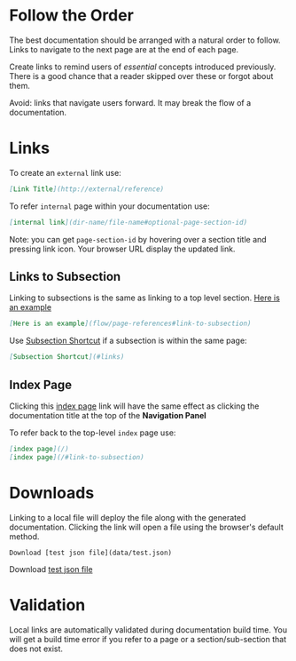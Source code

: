 # Follow the Order

The best documentation should be arranged with a natural order to follow. 
Links to navigate to the next page are at the end of each page.

Create links to remind users of *essential* concepts introduced previously. There is a good chance that a reader skipped over these or forgot about them. 

Avoid: links that navigate users forward. It may break the flow of a documentation. 

# Links

To create an `external` link use:

```markdown
[Link Title](http://external/reference)
```
    
To refer `internal` page within your documentation use:

```markdown
[internal link](dir-name/file-name#optional-page-section-id)
```

Note: you can get `page-section-id` by hovering over a section title and pressing link icon. Your browser URL display the updated link.

## Links to Subsection

Linking to subsections is the same as linking to a top level section. [Here is an example](flow/page-references#links-to-subsection)

```markdown
[Here is an example](flow/page-references#link-to-subsection)
```

Use [Subsection Shortcut](#links) if a subsection is within the same page: 

```markdown
[Subsection Shortcut](#links)
```
  
## Index Page

Clicking this [index page](ad/) link will have the same effect as clicking the documentation title at the top of the **Navigation Panel**

To refer back to the top-level `index` page use:   

```markdown
[index page](/)
[index page](/#link-to-subsection)
```

# Downloads

Linking to a local file will deploy the file along with the generated documentation. 
Clicking the link will open a file using the browser's default method.

    Download [test json file](data/test.json)
    
Download [test json file](data/test.json)

# Validation

Local links are automatically validated during documentation build time. 
You will get a build time error if you refer to a page or a section/sub-section that does not exist. 